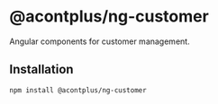 # @acontplus/ng-customer

Angular components for customer management.

## Installation

```bash
npm install @acontplus/ng-customer
```
